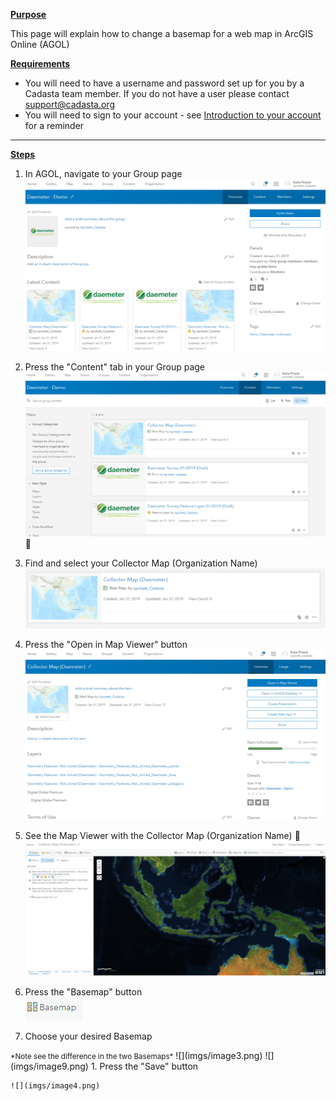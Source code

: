 <u>**Purpose**</u>

This page will explain how to change a basemap for a web map  in ArcGIS Online (AGOL)

<u>**Requirements**</u>

* You will need to have a username and password set up for you by a Cadasta team member. If you do not have a user please contact support@cadasta.org
* You will need to sign to your account - see [Introduction to your account](intro_to_account/index.md) for a reminder

-----

<u>**Steps**</u>

1. In AGOL, navigate to your Group page
![](imgs/image2.png)

1. Press the "Content" tab in your Group page
![](imgs/image6.png)

1. Find and select your Collector Map (Organization Name)
![](imgs/image7.png)

1. Press the "Open in Map Viewer" button
![](imgs/image8.png)

1. See the Map Viewer with the Collector Map (Organization Name)
![](imgs/image5.png)

1. Press the "Basemap" button  
   ![](imgs/image1.png)

1. Choose your desired Basemap
<small> 
 *Note see the difference in the two Basemaps*</small>
![](imgs/image3.png)
![](imgs/image9.png)
1. Press the "Save" button 
 
    ![](imgs/image4.png)

